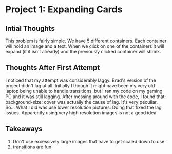 # Project 1: Expanding Cards

## Intial Thoughts
This problem is fairly simple. We have 5 different containers. Each container will hold an image and a text. When we click on one of the containers it will expand (if it isn't already) and the previously clicked container will shrink.

## Thoughts After First Attempt
I noticed that my attempt was considerably laggy. Brad's version of the project didn't lag at all. Initially I though it might have been my very old laptop being unable to handle transitions, but I ran my code on my gaming PC and it was still lagging. After messing around with the code, I found that: background-size: cover was actually the cause of lag. It's very peculiar. So... What I did was use lower resolution pictures. Doing that fixed the lag issues. Apparently using very high resolution images is not a good idea. 

## Takeaways
1. Don't use excessively large images that have to get scaled down to use. 
2. transitions are fun